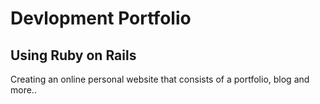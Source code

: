 # Devlopment Portfolio
## Using Ruby on Rails ##

Creating an online personal website
that consists of a portfolio, blog and more..
